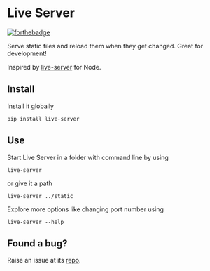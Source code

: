 # Live Server

[![forthebadge](https://forthebadge.com/images/badges/made-with-python.svg)](https://forthebadge.com)

Serve static files and reload them when they get changed. Great for development!

Inspired by [live-server](https://www.npmjs.com/package/live-server) for Node.

## Install

Install it globally

```
pip install live-server
```

## Use

Start Live Server in a folder with command line by using

```
live-server
```

or give it a path

```
live-server ../static
```

Explore more options like changing port number using

```
live-server --help
```

## Found a bug?

Raise an issue at its [repo](https://www.github.com/ajitid/live_server).
